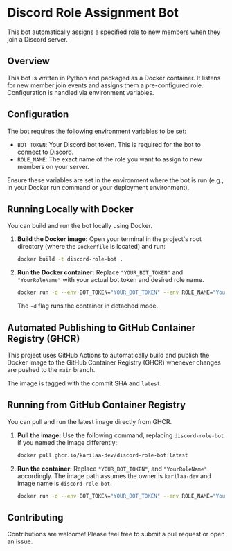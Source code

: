 # Discord Role Assignment Bot

This bot automatically assigns a specified role to new members when they join a Discord server.

## Overview

This bot is written in Python and packaged as a Docker container. It listens for new member join events and assigns them a pre-configured role. Configuration is handled via environment variables.

## Configuration

The bot requires the following environment variables to be set:

*   `BOT_TOKEN`: Your Discord bot token. This is required for the bot to connect to Discord.
*   `ROLE_NAME`: The exact name of the role you want to assign to new members on your server.

Ensure these variables are set in the environment where the bot is run (e.g., in your Docker run command or your deployment environment).

## Running Locally with Docker

You can build and run the bot locally using Docker.

1.  **Build the Docker image:**
    Open your terminal in the project's root directory (where the `Dockerfile` is located) and run:
    ```bash
    docker build -t discord-role-bot .
    ```

2.  **Run the Docker container:**
    Replace `"YOUR_BOT_TOKEN"` and `"YourRoleName"` with your actual bot token and desired role name.
    ```bash
    docker run -d --env BOT_TOKEN="YOUR_BOT_TOKEN" --env ROLE_NAME="YourRoleName" --name discord-bot discord-role-bot
    ```
    The `-d` flag runs the container in detached mode.

## Automated Publishing to GitHub Container Registry (GHCR)

This project uses GitHub Actions to automatically build and publish the Docker image to the GitHub Container Registry (GHCR) whenever changes are pushed to the `main` branch.

The image is tagged with the commit SHA and `latest`.

## Running from GitHub Container Registry

You can pull and run the latest image directly from GHCR.

1.  **Pull the image:**
    Use the following command, replacing `discord-role-bot` if you named the image differently:
    ```bash
    docker pull ghcr.io/karilaa-dev/discord-role-bot:latest
    ```

2.  **Run the container:**
    Replace `"YOUR_BOT_TOKEN"`, and `"YourRoleName"` accordingly. The image path assumes the owner is `karilaa-dev` and image name is `discord-role-bot`.
    ```bash
    docker run -d --env BOT_TOKEN="YOUR_BOT_TOKEN" --env ROLE_NAME="YourRoleName" --name discord-bot ghcr.io/karilaa-dev/discord-role-bot:latest
    ```

## Contributing

Contributions are welcome! Please feel free to submit a pull request or open an issue.
